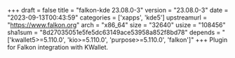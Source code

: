 +++
draft = false
title = "falkon-kde 23.08.0-3"
version = "23.08.0-3"
date = "2023-09-13T00:43:59"
categories = ['xapps', 'kde5']
upstreamurl = "https://www.falkon.org"
arch = "x86_64"
size = "32640"
usize = "108456"
sha1sum = "8d27035051e5fe5dc63149ace53958a852f8bd78"
depends = "['kwallet5>=5.110.0', 'kio>=5.110.0', 'purpose>=5.110.0', 'falkon']"
+++
Plugin for Falkon integration with KWallet.